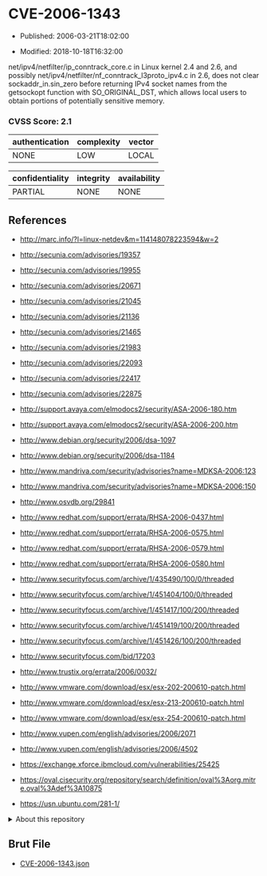 # CVE-2006-1343

- Published: 2006-03-21T18:02:00

- Modified: 2018-10-18T16:32:00

net/ipv4/netfilter/ip_conntrack_core.c in Linux kernel 2.4 and 2.6, and possibly net/ipv4/netfilter/nf_conntrack_l3proto_ipv4.c in 2.6, does not clear sockaddr_in.sin_zero before returning IPv4 socket names from the getsockopt function with SO_ORIGINAL_DST, which allows local users to obtain portions of potentially sensitive memory.

### CVSS Score: **2.1**

| authentication | complexity | vector |
| --- | --- | --- |
| NONE | LOW | LOCAL |

| confidentiality | integrity | availability |
| --- | --- | --- |
| PARTIAL | NONE | NONE |

## References

* http://marc.info/?l=linux-netdev&m=114148078223594&w=2

* http://secunia.com/advisories/19357

* http://secunia.com/advisories/19955

* http://secunia.com/advisories/20671

* http://secunia.com/advisories/21045

* http://secunia.com/advisories/21136

* http://secunia.com/advisories/21465

* http://secunia.com/advisories/21983

* http://secunia.com/advisories/22093

* http://secunia.com/advisories/22417

* http://secunia.com/advisories/22875

* http://support.avaya.com/elmodocs2/security/ASA-2006-180.htm

* http://support.avaya.com/elmodocs2/security/ASA-2006-200.htm

* http://www.debian.org/security/2006/dsa-1097

* http://www.debian.org/security/2006/dsa-1184

* http://www.mandriva.com/security/advisories?name=MDKSA-2006:123

* http://www.mandriva.com/security/advisories?name=MDKSA-2006:150

* http://www.osvdb.org/29841

* http://www.redhat.com/support/errata/RHSA-2006-0437.html

* http://www.redhat.com/support/errata/RHSA-2006-0575.html

* http://www.redhat.com/support/errata/RHSA-2006-0579.html

* http://www.redhat.com/support/errata/RHSA-2006-0580.html

* http://www.securityfocus.com/archive/1/435490/100/0/threaded

* http://www.securityfocus.com/archive/1/451404/100/0/threaded

* http://www.securityfocus.com/archive/1/451417/100/200/threaded

* http://www.securityfocus.com/archive/1/451419/100/200/threaded

* http://www.securityfocus.com/archive/1/451426/100/200/threaded

* http://www.securityfocus.com/bid/17203

* http://www.trustix.org/errata/2006/0032/

* http://www.vmware.com/download/esx/esx-202-200610-patch.html

* http://www.vmware.com/download/esx/esx-213-200610-patch.html

* http://www.vmware.com/download/esx/esx-254-200610-patch.html

* http://www.vupen.com/english/advisories/2006/2071

* http://www.vupen.com/english/advisories/2006/4502

* https://exchange.xforce.ibmcloud.com/vulnerabilities/25425

* https://oval.cisecurity.org/repository/search/definition/oval%3Aorg.mitre.oval%3Adef%3A10875

* https://usn.ubuntu.com/281-1/

<details>
<summary>About this repository</summary> 

  This repository is part of the project [Live Hack CVE](https://github.com/Live-Hack-CVE). Main website can be found [www.live-hack.org](https://www.live-hack.org) 
  
  Made by [Sn0wAlice](https://github.com/Sn0wAlice) for the people that care about security and need to have a feed of the latest CVEs. Hope you enjoy it, don't forget to star the repo and follow me on [Twitter](https://twitter.com/Sn0wAlice) and [Github](https://github.com/Sn0wAlice). And that is my [personnal website](https://www.alice-snow.me/)

  - [Home Page](https://github.com/Live-Hack-CVE)
  - [Framework](https://github.com/Live-Hack-CVE/cve-framework)
  - [CVE database](https://github.com/Live-Hack-CVE/full_database)
  - [Changelog](https://github.com/Live-Hack-CVE/Changelog)
</details>

## Brut File

* [CVE-2006-1343.json](https://raw.githubusercontent.com/Live-Hack-CVE/full_database/main/cves/2006/CVE-2006-1343.json)

